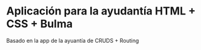 # Aplicación para la ayudantía HTML + CSS + Bulma

Basado en la app de la ayuantía de CRUDS + Routing
